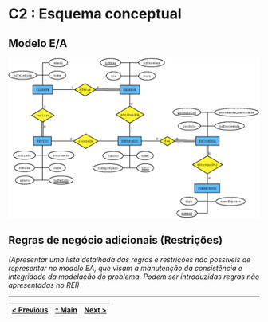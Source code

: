 # C2 : Esquema conceptual

## Modelo E/A
![An alternative description](images/Diagrama.png)

## Regras de negócio adicionais (Restrições)
_(Apresentar uma lista detalhada das regras e restrições não possíveis de representar no modelo EA, que visam a manutenção da consistência e integridade da modelação do problema. Podem ser introduzidas regras não apresentadas no REI)_

---
[< Previous](rebd01.md) | [^ Main](https://github.com/SIBD01/TrabalhoFinal) | [Next >](rebd03.md)
:--- | :---: | ---: 
